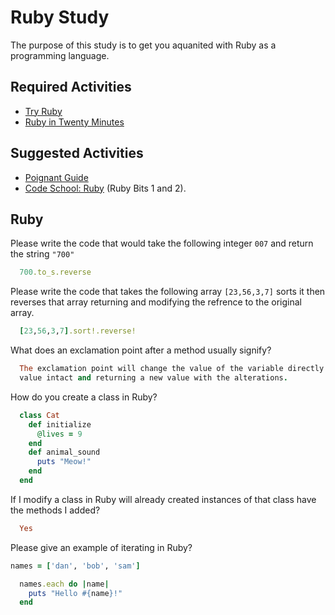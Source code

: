 # Ruby Study

The purpose of this study is to get you aquanited with Ruby as a programming
language.

## Required Activities

-   [Try Ruby](http://tryruby.org/)
-   [Ruby in Twenty Minutes](https://www.ruby-lang.org/en/documentation/quickstart/)

## Suggested Activities

-   [Poignant Guide](http://poignant.guide/)
-   [Code School: Ruby](https://www.codeschool.com/learn/ruby) (Ruby Bits 1 and 2).

## Ruby

Please write the code that would take the following integer `007` and return the
string `"700"`

```ruby
  700.to_s.reverse
```

Please write the code that takes the following array `[23,56,3,7]` sorts it
then reverses that array returning and modifying the refrence to the original
array.

```ruby
  [23,56,3,7].sort!.reverse!
```

What does an exclamation point after a method usually signify?

```ruby
  The exclamation point will change the value of the variable directly versus keeping the original
  value intact and returning a new value with the alterations.
```

How do you create a class in Ruby?

```ruby
  class Cat
    def initialize
      @lives = 9
    end
    def animal_sound
      puts "Meow!"
    end
  end

```

If I modify a class in Ruby will already created instances of that class have
the methods I added?

```ruby
  Yes
```

Please give an example of iterating in Ruby?

```ruby
names = ['dan', 'bob', 'sam']

  names.each do |name|
    puts "Hello #{name}!"
  end
```
